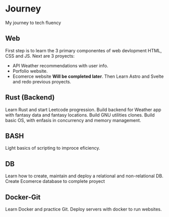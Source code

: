 # Journey
My journey to tech fluency

## Web
First step is to learn the 3 primary componentes of web devlopment HTML, CSS and JS.
Next are 3 proyects:
- API Weather recommendations with user info.
- Porfolio website.
- Ecomerce website **Will be completed later**.
Then Learn Astro and Svelte and redo previous proyects.

## Rust (Backend)
Learn Rust and start Leetcode progression.
Build backend for Weather app with fantasy data and fantasy locations.
Build GNU utilities clones.
Build basic OS, with enfasis in concurrency and memory management.

## BASH
Light basics of scripting to improce eficiency.

## DB
Learn how to create, maintain and deploy a relational and non-relational DB.
Create Ecomerce database to complete proyect

## Docker-Git
Learn Docker and practice Git.
Deploy servers with docker to run websites.

